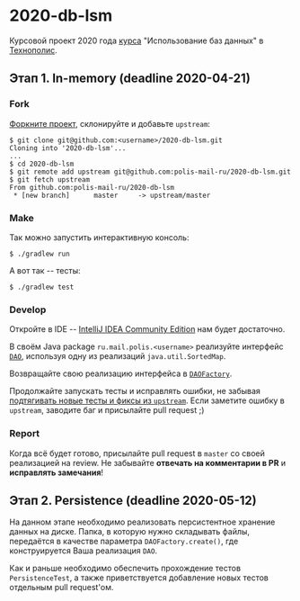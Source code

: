 # 2020-db-lsm
Курсовой проект 2020 года [курса](https://polis.mail.ru/curriculum/program/discipline/970/) "Использование баз данных" в [Технополис](https://polis.mail.ru).

## Этап 1. In-memory (deadline 2020-04-21)
### Fork
[Форкните проект](https://help.github.com/articles/fork-a-repo/), склонируйте и добавьте `upstream`:
```
$ git clone git@github.com:<username>/2020-db-lsm.git
Cloning into '2020-db-lsm'...
...
$ cd 2020-db-lsm
$ git remote add upstream git@github.com:polis-mail-ru/2020-db-lsm.git
$ git fetch upstream
From github.com:polis-mail-ru/2020-db-lsm
 * [new branch]      master     -> upstream/master
```

### Make
Так можно запустить интерактивную консоль:
```
$ ./gradlew run
```

А вот так -- тесты:
```
$ ./gradlew test
```

### Develop
Откройте в IDE -- [IntelliJ IDEA Community Edition](https://www.jetbrains.com/idea/) нам будет достаточно.

В своём Java package `ru.mail.polis.<username>` реализуйте интерфейс [`DAO`](src/main/java/ru/mail/polis/DAO.java), используя одну из реализаций `java.util.SortedMap`.

Возвращайте свою реализацию интерфейса в [`DAOFactory`](src/main/java/ru/mail/polis/DAOFactory.java#L57).

Продолжайте запускать тесты и исправлять ошибки, не забывая [подтягивать новые тесты и фиксы из `upstream`](https://help.github.com/articles/syncing-a-fork/). Если заметите ошибку в `upstream`, заводите баг и присылайте pull request ;)

### Report
Когда всё будет готово, присылайте pull request в `master` со своей реализацией на review. Не забывайте **отвечать на комментарии в PR** и **исправлять замечания**!

## Этап 2. Persistence (deadline 2020-05-12)

На данном этапе необходимо реализовать персистентное хранение данных на диске. Папка, в которую нужно складывать файлы, передаётся в качестве параметра `DAOFactory.create()`, где конструируется Ваша реализация `DAO`.

Как и раньше необходимо обеспечить прохождение тестов `PersistenceTest`, а также приветствуется добавление новых тестов отдельным pull request'ом.